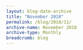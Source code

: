 ```yaml
---
layout: blog-date-archive
title: "November 2018"
permalink: /blog/2018/11/
archive-name: November 2018
archive-type: Monthly
breadcrumb: blog
---
```

